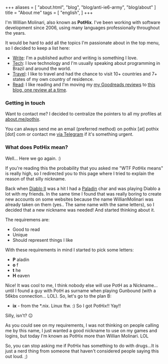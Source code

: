 +++
aliases = [
  "about.html",
  "blog",
  "blog/anti-ie6-army",
  "blog/about"
]
title = "About me"
tags = [
  "english",
]
+++

I'm Willian Molinari, also known as **PotHix**. I've been working with software
development since 2006, using many languages professionally throughout the
years.

It would be hard to add all the topics I'm passionate about in the top menu, so I decided to keep a list here:

* [Write](/book/): I'm a published author and writing is something I love.
* [Tech](/talks/): I love technology and I'm usually speaking about programming in Brazil and around the world.
* [Travel](/places): I like to travel and had the chance to visit 10+ countries and 7+ states of my own country of residence.
* [Read](/books): I like reading and I'm moving my [my Goodreads reviews](https://goodreads.com/pothix) to [this blog, one review at a time](/tags/books).

### Getting in touch

Want to contact me? I decided to centralize the pointers to all my
profiles at [about.me/pothix](https://about.me/pothix).

You can always send me an email (preferred method) on pothix [at] pothix [dot]
com or contact me [via Telegram](https://t.me/pothix) if it's something urgent.

### What does PotHix mean?

Well... Here we go again. :)

If you're reading this the probability that you asked me "WTF PotHix
means" is really high, so I redirected you to this page where I tried
to explain the reason of that silly nickname.

Back when [Diablo II](http://us.blizzard.com/en-us/games/d2/) was a
hit I had a [Paladin](http://diablo.gamepedia.com/Paladin_(Diablo_II))
char and was playing Diablo a lot with my friends. In the same time I
found that was really boring to create new accounts on some websites
because the name WillianMolinari was already taken on them (yes.. The
same name with the same letters), so I decided that a new nickname was
needed! And started thinking about it.

The requiremens are:

+ Good to read
+ Unique
+ Should represent things I like

With these requirements in mind I started to pick some letters:

+ **P** aladin
+ **o** f
+ **t** he
+ **H** eaven

Nice! It was cool to me, I think nobody else will use PotH as a
Nickname... until I found a guy with PotH as surname when playing
Gunbound (with a 56kbs connection... LOL). So, let's go to the plan B:

+ **ix** - from the \*.nix. Linux ftw. :)
So I got PotHix!! Yay!!

Silly, isn't? 😐

As you could see on my requirements, I was not thinking on people
calling me by this name, I just wanted a good nickname to use on my
games and logins, but today I'm known as PotHix more than Willian
Molinari. LOL

So, you can stop asking me if PotHix has something to do with
drugs...It is just a nerd thing from someone that haven't considered
people saying this out loud. ;)
